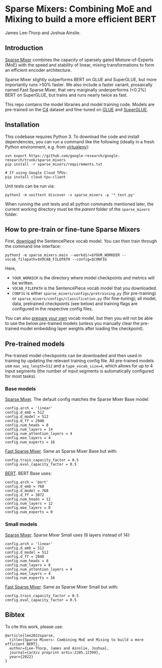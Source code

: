 # Sparse Mixers: Combining MoE and Mixing to build a more efficient BERT

James Lee-Thorp and Joshua Ainslie.

## Introduction

[Sparse Mixer](https://arxiv.org/abs/2205.12399) combines the capacity of
sparsely gated Mixture-of-Experts (MoE) with the speed and stability of linear,
mixing transformations to form an efficient encoder architecture.

Sparse Mixer slightly outperforms BERT on GLUE and SuperGLUE, but more
importantly runs >50% faster. We also include a faster variant, prosaically
named Fast Sparse Mixer, that very marginally underperforms (<0.2%) BERT on
SuperGLUE, but trains and runs nearly twice as fast.

This repo contains the model libraries and model training code. Models are
pre-trained on the [C4](https://www.tensorflow.org/datasets/catalog/c4) dataset
and fine-tuned on [GLUE](https://gluebenchmark.com/) and
[SuperGLUE](https://super.gluebenchmark.com/).

## Installation

This codebase requires Python 3. To download the code and install dependencies,
you can run a command like the following (ideally in a fresh Python environment,
e.g. from [virtualenv](https://pypi.org/project/virtualenv/)):

```
svn export https://github.com/google-research/google-research/trunk/sparse_mixers
pip install -r sparse_mixers/requirements.txt

# If using Google Cloud TPUs:
pip install cloud-tpu-client
```

Unit tests can be run via:

```
python3 -m unittest discover -s sparse_mixers -p '*_test.py'
```

When running the unit tests and all python commands mentioned later, the current
working directory must be the *parent* folder of the `sparse_mixers` folder.

## How to pre-train or fine-tune Sparse Mixers

First,
[download](https://storage.googleapis.com/gresearch/sparse_mixers/vocab/c4_bpe_sentencepiece.model)
the SentencePiece vocab model. You can then train through the command line
interface:

```
python3 -m sparse_mixers.main --workdir=$YOUR_WORKDIR --vocab_filepath=$VOCAB_FILEPATH --config=$CONFIG
```

Here,

*   `YOUR_WORKDIR` is the directory where model checkpoints and metrics will be
    written.
*   `VOCAB_FILEPATH` is the SentencePiece vocab model that you downloaded.
*   `CONFIG` is either `sparse_mixers/configs/pretraining.py` (for pre-training)
    or `sparse_mixers/configs/classification.py` (for fine-tuning); all model,
    data, pretrained checkpoints (see below) and training flags are configured
    in the respective config files.

You can also [prepare your own](https://github.com/google/sentencepiece) vocab
model, but then you will not be able to use the below pre-trained models (unless
you manually clear the pre-trained model embedding layer weights after loading
the checkpoint).

## Pre-trained models

Pre-trained model checkpoints can be downloaded and then used in training by
updating the relevant training config file. All pre-trained models use
`max_seq_length=512` and a `type_vocab_size=4`, which allows for up to 4 input
segments (the number of input segments is automatically configured for most
tasks).

### Base models

[Sparse Mixer](https://storage.googleapis.com/gresearch/sparse_mixers/checkpoints/base/sparse_mixer/sm_base.zip).
The default config matches the Sparse Mixer Base model:

```
config.arch = 'linear'
config.d_emb = 512
config.d_model = 512
config.d_ff = 2048
config.num_heads = 8
config.num_layers = 14
config.num_attention_layers = 4
config.moe_layers = 4
config.num_experts = 16
```

[Fast Sparse Mixer](https://storage.googleapis.com/gresearch/sparse_mixers/checkpoints/base/fast_sparse_mixer/fsm_base.zip).
Same as Sparse Mixer Base but with:

```
config.train_capacity_factor = 0.5
config.eval_capacity_factor = 0.5
```

[BERT](https://storage.googleapis.com/gresearch/sparse_mixers/checkpoints/base/bert/replicated_checkpoint_990000).
BERT Base uses:

```
config.arch = 'bert'
config.d_emb = 768
config.d_model = 768
config.d_ff = 3072
config.num_heads = 12
config.num_layers = 12
config.moe_layers = 0
config.num_experts = 0
```

### Small models

[Sparse Mixer](https://storage.googleapis.com/gresearch/sparse_mixers/oss/checkpoints/small/sparse_mixer/sm_small.zip).
Sparse Mixer Small uses (8 layers instead of 14):

```
config.arch = 'linear'
config.d_emb = 512
config.d_model = 512
config.d_ff = 2048
config.num_heads = 8
config.num_layers = 8
config.num_attention_layers = 4
config.moe_layers = 4
config.num_experts = 16
```

[Fast Sparse Mixer](https://storage.googleapis.com/gresearch/sparse_mixers/oss/checkpoints/small/fast_sparse_mixer/fsm_small.zip).
Same as Sparse Mixer Small but with:

```
config.train_capacity_factor = 0.5
config.eval_capacity_factor = 0.5
```

## Bibtex

To cite this work, please use:

```
@article{lee2022sparse,
  title={Sparse Mixers: Combining MoE and Mixing to build a more efficient BERT},
  author={Lee-Thorp, James and Ainslie, Joshua},
  journal={arXiv preprint arXiv:2205.12399},
  year={2022}
}
```
